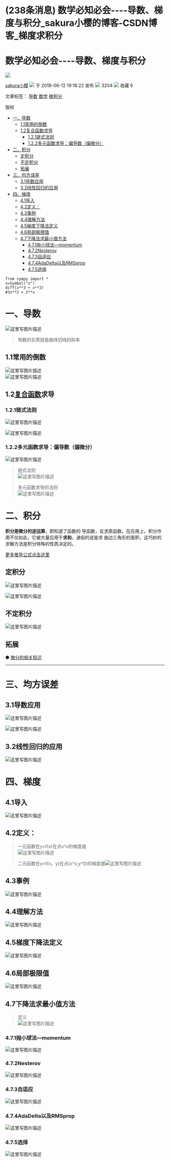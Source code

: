 

# (238条消息) 数学必知必会----导数、梯度与积分_sakura小樱的博客-CSDN博客_梯度求积分

# 数学必知必会----导数、梯度与积分

![](assets/1674019388-426136e8363e68fc321f3d3551b0d579.png)

[sakura小樱](https://blog.csdn.net/Sakura55 "sakura小樱") ![](assets/1674019388-829b50e1a754811a0f05afff88b5db50.png) 于 2018-06-12 19:18:22 发布 ![](assets/1674019388-12234b4519a7e1441526c49ab7fc9a0d.png) 3204 ![](assets/1674019388-169ac251df55845562af7f2f9151a130.png) 收藏 6

文章标签： [导数](https://so.csdn.net/so/search/s.do?q=%E5%AF%BC%E6%95%B0&t=blog&o=vip&s=&l=&f=&viparticle=) [数学](https://so.csdn.net/so/search/s.do?q=%E6%95%B0%E5%AD%A6&t=blog&o=vip&s=&l=&f=&viparticle=) [微积分](https://so.csdn.net/so/search/s.do?q=%E5%BE%AE%E7%A7%AF%E5%88%86&t=blog&o=vip&s=&l=&f=&viparticle=)

版权

*   [一、导数](#%E4%B8%80%E5%AF%BC%E6%95%B0)
    *   [1.1常用的倒数](#11%E5%B8%B8%E7%94%A8%E7%9A%84%E5%80%92%E6%95%B0)
    *   [1.2复合函数求导](#12%E5%A4%8D%E5%90%88%E5%87%BD%E6%95%B0%E6%B1%82%E5%AF%BC)
        *   [1.2.1链式法则](#121%E9%93%BE%E5%BC%8F%E6%B3%95%E5%88%99)
        *   [1.2.2多元函数求导：偏导数（偏微分）](#122%E5%A4%9A%E5%85%83%E5%87%BD%E6%95%B0%E6%B1%82%E5%AF%BC%E5%81%8F%E5%AF%BC%E6%95%B0%E5%81%8F%E5%BE%AE%E5%88%86)
*   [二、积分](#%E4%BA%8C%E7%A7%AF%E5%88%86)
    *   [定积分](#%E5%AE%9A%E7%A7%AF%E5%88%86)
    *   [不定积分](#%E4%B8%8D%E5%AE%9A%E7%A7%AF%E5%88%86)
    *   [拓展](#%E6%8B%93%E5%B1%95)
*   [三、均方误差](#%E4%B8%89%E5%9D%87%E6%96%B9%E8%AF%AF%E5%B7%AE)
    *   [3.1导数应用](#31%E5%AF%BC%E6%95%B0%E5%BA%94%E7%94%A8)
    *   [3.2线性回归的应用](#32%E7%BA%BF%E6%80%A7%E5%9B%9E%E5%BD%92%E7%9A%84%E5%BA%94%E7%94%A8)
*   [四、梯度](#%E5%9B%9B%E6%A2%AF%E5%BA%A6)
    *   [4.1导入](#41%E5%AF%BC%E5%85%A5)
    *   [4.2定义：](#42%E5%AE%9A%E4%B9%89)
    *   [4.3事例](#43%E4%BA%8B%E4%BE%8B)
    *   [4.4理解方法](#44%E7%90%86%E8%A7%A3%E6%96%B9%E6%B3%95)
    *   [4.5梯度下降法定义](#45%E6%A2%AF%E5%BA%A6%E4%B8%8B%E9%99%8D%E6%B3%95%E5%AE%9A%E4%B9%89)
    *   [4.6局部极限值](#46%E5%B1%80%E9%83%A8%E6%9E%81%E9%99%90%E5%80%BC)
    *   [4.7下降法求最小值方法](#47%E4%B8%8B%E9%99%8D%E6%B3%95%E6%B1%82%E6%9C%80%E5%B0%8F%E5%80%BC%E6%96%B9%E6%B3%95)
        *   [4.7.1抛小球法—momentum](#471%E6%8A%9B%E5%B0%8F%E7%90%83%E6%B3%95momentum)
        *   [4.7.2Nesterov](#472nesterov)
        *   [4.7.3自适应](#473%E8%87%AA%E9%80%82%E5%BA%94)
        *   [4.7.4AdaDelta以及RMSprop](#474adadelta%E4%BB%A5%E5%8F%8Armsprop)
        *   [4.7.5选择](#475%E9%80%89%E6%8B%A9)

```
from sympy import *
x=Symbol("x")
diff(x**3 + x**2)
#3x**2 + 2**x
```

# 一、导数

![这里写图片描述](assets/1674019388-eb1993f49988de69146b367b919a0359.png)

> 导数的实质就是曲线切线的斜率

## 1.1常用的倒数

![这里写图片描述](assets/1674019388-454ba91edfc7adde1a23206ae0516c18.png)  
![这里写图片描述](assets/1674019388-5d4bceee440dd8b027e81c23a03a487b.png)

## 1.2[复合函数](https://so.csdn.net/so/search?q=%E5%A4%8D%E5%90%88%E5%87%BD%E6%95%B0&spm=1001.2101.3001.7020)求导

### 1.2.1链式法则

![这里写图片描述](assets/1674019388-a82fe3bdbb6a87ae4300e6336a9b3a38.png)

![这里写图片描述](assets/1674019388-236f9934e05ef3c227afc5dbe2c72b54.png)

### 1.2.2多元函数求导：偏导数（偏微分）

![这里写图片描述](assets/1674019388-16835c384a5ac07198e0c391167c8a43.png)

> 链式法则  
> ![这里写图片描述](assets/1674019388-13328110e9da6f13ac881ce085ed11ba.png)
> 
> 多元函数求导的法则  
> ![这里写图片描述](assets/1674019388-40450eb27eae9ea53c6781c616f9a107.png)

# 二、积分

**积分是微分的逆运算**，即知道了函数的 导函数，反求原函数。在应用上，积分作用不仅如此，它被大量应用于**求和**，通俗的说是求 曲边三角形的面积，这巧妙的求解方法是积分特殊的性质决定的。

[更多推导公式点击这里](https://baike.sogou.com/v360196.htm)

## 定积分

![这里写图片描述](assets/1674019388-34cee8661fa90b90724cbb3a309a2fc6.png)

![这里写图片描述](assets/1674019388-ed84a1bf165fd56acba5dd8a323805ca.png)

## 不定积分

![这里写图片描述](assets/1674019388-686eb53b2a3ef4cc1422cef82b87298a.png)

## 拓展

● [微分的相关知识](http://ishare.iask.sina.com.cn/f/6652047.html)

* * *

# 三、均方误差

## 3.1导数应用

![这里写图片描述](assets/1674019388-20e594b7edfc285c94dbcb4b94589b9b.png)

![这里写图片描述](assets/1674019388-875f85d9012fb2b984118f2fd53c588b.png)

## 3.2线性回归的应用

![这里写图片描述](assets/1674019388-7c7c01f05bf484dbe6cb2b363bd26ac7.png)

# 四、梯度

## 4.1导入

![这里写图片描述](assets/1674019388-f4e7ce229ddfc3d294bc1cf01d8faef0.png)

## 4.2定义：

> 一元函数在y=f(x)在点x^o的梯度是  
> ![这里写图片描述](assets/1674019388-2fb2809de235f4aa591e083db368671c.png)
> 
> 二元函数在y=f(x，y)在点(x^o,y^0)的梯度是![这里写图片描述](assets/1674019388-12de166968842d79ace34547ef370145.png)

## 4.3事例

![这里写图片描述](assets/1674019388-0897b4c2749dea7c42963dee10477d9a.png)

## 4.4理解方法

![这里写图片描述](assets/1674019388-7d71abf4adbd7ec9a28260e3ad6a280d.png)

## 4.5梯度下降法定义

![这里写图片描述](assets/1674019388-db84fe846dc88e16b93fb7b68e58de64.png)

## 4.6局部极限值

![这里写图片描述](assets/1674019388-24e9138fc76070436476e0bf2b5819eb.png)

## 4.7下降法求最小值方法

> 定义  
> ![这里写图片描述](assets/1674019388-932775227f0251bd02291a3841aad4ef.png)

### 4.7.1抛小球法—momentum

![这里写图片描述](assets/1674019388-8912ef079bea46bab089363e7e871d6f.png)

### 4.7.2Nesterov

![这里写图片描述](assets/1674019388-e7ddb087f3ee4b22a749ff4c88308a4d.png)

### 4.7.3自适应

![这里写图片描述](assets/1674019388-afd8dcd0c9da5dcc084e009c8fa7a3dd.png)

### 4.7.4AdaDelta以及RMSprop

![这里写图片描述](assets/1674019388-b5592656cc654e02fc998c00fb927432.png)

### 4.7.5选择

![这里写图片描述](assets/1674019388-cedaedb4d69830bf5febc3b9e5f9c3eb.png)
